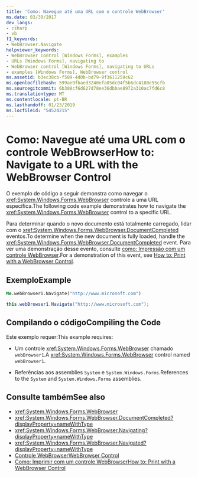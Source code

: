 ```yaml
---
title: 'Como: Navegue até uma URL com o controle WebBrowser'
ms.date: 03/30/2017
dev_langs:
- csharp
- vb
f1_keywords:
- WebBrowser.Navigate
helpviewer_keywords:
- WebBrowser control [Windows Forms], examples
- URLs [Windows Forms], navigating to
- WebBrowser control [Windows Forms], navigating to URLs
- examples [Windows Forms], WebBrowser control
ms.assetid: b3ec38cb-f509-4d0b-bd79-9f3611259c62
ms.openlocfilehash: 599ae9fbaed3240efa05dc04f5b6dc4180e55cfb
ms.sourcegitcommit: 6b308cf6d627d78ee36dbbae8972a310ac7fd6c8
ms.translationtype: MT
ms.contentlocale: pt-BR
ms.lasthandoff: 01/23/2019
ms.locfileid: "54524215"
---
```

# <a name="how-to-navigate-to-a-url-with-the-webbrowser-control"></a><span data-ttu-id="ad521-102">Como: Navegue até uma URL com o controle WebBrowser</span><span class="sxs-lookup"><span data-stu-id="ad521-102">How to: Navigate to a URL with the WebBrowser Control</span></span>
<span data-ttu-id="ad521-103">O exemplo de código a seguir demonstra como navegar o <xref:System.Windows.Forms.WebBrowser> controle a uma URL específica.</span><span class="sxs-lookup"><span data-stu-id="ad521-103">The following code example demonstrates how to navigate the <xref:System.Windows.Forms.WebBrowser> control to a specific URL.</span></span>  
  
 <span data-ttu-id="ad521-104">Para determinar quando o novo documento está totalmente carregado, lidar com o <xref:System.Windows.Forms.WebBrowser.DocumentCompleted> eventos.</span><span class="sxs-lookup"><span data-stu-id="ad521-104">To determine when the new document is fully loaded, handle the <xref:System.Windows.Forms.WebBrowser.DocumentCompleted> event.</span></span> <span data-ttu-id="ad521-105">Para ver uma demonstração desse evento, consulte [como: Impressão com um controle WebBrowser](../../../../docs/framework/winforms/controls/how-to-print-with-a-webbrowser-control.md).</span><span class="sxs-lookup"><span data-stu-id="ad521-105">For a demonstration of this event, see [How to: Print with a WebBrowser Control](../../../../docs/framework/winforms/controls/how-to-print-with-a-webbrowser-control.md).</span></span>  
  
## <a name="example"></a><span data-ttu-id="ad521-106">Exemplo</span><span class="sxs-lookup"><span data-stu-id="ad521-106">Example</span></span>  
  
```vb  
Me.webBrowser1.Navigate("http://www.microsoft.com")  
```  
  
```csharp  
this.webBrowser1.Navigate("http://www.microsoft.com");  
```  
  
## <a name="compiling-the-code"></a><span data-ttu-id="ad521-107">Compilando o código</span><span class="sxs-lookup"><span data-stu-id="ad521-107">Compiling the Code</span></span>  
 <span data-ttu-id="ad521-108">Este exemplo requer:</span><span class="sxs-lookup"><span data-stu-id="ad521-108">This example requires:</span></span>  
  
-   <span data-ttu-id="ad521-109">Um controle <xref:System.Windows.Forms.WebBrowser> chamado `webBrowser1`.</span><span class="sxs-lookup"><span data-stu-id="ad521-109">A <xref:System.Windows.Forms.WebBrowser> control named `webBrowser1`.</span></span>  
  
-   <span data-ttu-id="ad521-110">Referências aos assemblies `System` e `System.Windows.Forms`.</span><span class="sxs-lookup"><span data-stu-id="ad521-110">References to the `System` and `System.Windows.Forms` assemblies.</span></span>  
  
## <a name="see-also"></a><span data-ttu-id="ad521-111">Consulte também</span><span class="sxs-lookup"><span data-stu-id="ad521-111">See also</span></span>
- <xref:System.Windows.Forms.WebBrowser>
- <xref:System.Windows.Forms.WebBrowser.DocumentCompleted?displayProperty=nameWithType>
- <xref:System.Windows.Forms.WebBrowser.Navigating?displayProperty=nameWithType>
- <xref:System.Windows.Forms.WebBrowser.Navigated?displayProperty=nameWithType>
- [<span data-ttu-id="ad521-112">Controle WebBrowser</span><span class="sxs-lookup"><span data-stu-id="ad521-112">WebBrowser Control</span></span>](../../../../docs/framework/winforms/controls/webbrowser-control-windows-forms.md)
- [<span data-ttu-id="ad521-113">Como: Imprimir com um controle WebBrowser</span><span class="sxs-lookup"><span data-stu-id="ad521-113">How to: Print with a WebBrowser Control</span></span>](../../../../docs/framework/winforms/controls/how-to-print-with-a-webbrowser-control.md)
